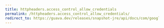 ```yaml
---
title: httpheaders.access_control_allow_credentials
permalink: /httpheaders.access_control_allow_credentials/
redirect_to: https://guava.dev/releases/snapshot-jre/api/docs/com/google/common/net/HttpHeaders.html#ACCESS_CONTROL_ALLOW_CREDENTIALS
---
```

